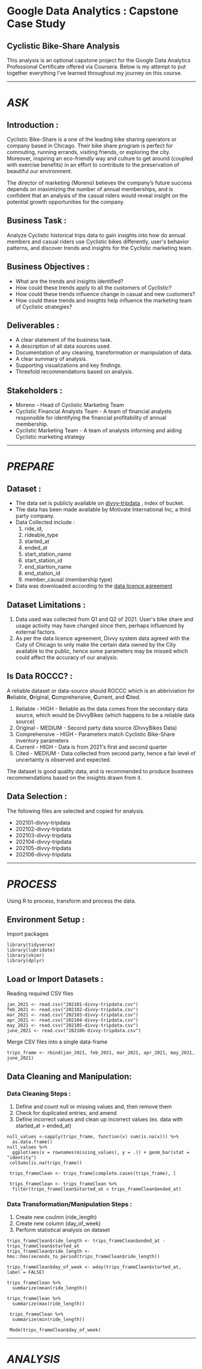 # **Google Data Analytics : Capstone Case Study**
## Cyclistic Bike-Share Analysis
This analysis is an optional capstone project for the Google Data Analytics Professional Certificate offered via Coursera. Below is my attempt to put together everything I've learned throughout my journey on this course.

****************************************************************************************************************************

# *ASK*

## Introduction :
Cyclistic Bike-Share is a one of the leading bike sharing operators or company based in Chicago. Their bike share program is perfect for commuting, running errands, visiting friends, or exploring the city. Moreover, inspiring an eco-friendly way and culture to get around (coupled with exercise benefits) in an effort to contribute to the preservation of beautiful our environment.

The director of marketing (Moreno) believes the company’s future success depends on maximizing the number of annual memberships, and is confident that an analysis of the casual riders would reveal insight on the potential growth opportunities for the company.

## Business Task :
Analyze Cyclistic historical trips data to gain insights into how do annual members and casual riders use Cyclistic bikes differently, user's behavior patterns, and discover trends and insights for the Cyclistic marketing team.

## Business Objectives :
* What are the trends and insights identified?
* How could these trends apply to all the customers of Cyclistic?
* How could these trends influence change in casual and new customers?
* How could these trends and insights help influence the marketing team of Cyclistic strategies?


## Deliverables :
* A clear statement of the business task.
* A description of all data sources used.
* Documentation of any cleaning, transformation or manipulation of data.
* A clear summary of analysis.
* Supporting visualizations and key findings.
* Threefold recommendations based on analysis.

## Stakeholders :
* Moreno - Head of Cyclistic Marketing Team
* Cyclistic Financial Analysts Team - A team of financial analysts responsible for identifying the financial profitability of annual membership.
* Cyclistic Marketing Team - A team of analysts informing and aiding Cyclistic marketing strategy 

*************************************************************************************************************************

# *PREPARE*

## Dataset :
* The data set is publicly available on [divvy-tripdata](https://divvy-tripdata.s3.amazonaws.com/index.html) , index of bucket.
* The data has been made available by
Motivate International Inc, a third party company.
* Data Collected include :
   1. ride_id,
   2. rideable_type
   3. started_at
   4. ended_at
   5. start_station_name
   6. start_station_id
   7. end_startion_name
   8. end_station_id
   9. member_causal (membership type)
* Data was downloaded according to the [data licence agreement](https://www.divvybikes.com/data-license-agreement)

## Dataset Limitations :
1. Data used was collected from Q1 and Q2 of 2021. User's bike share and usage activity may have changed since then, perhaps influenced by external factors.
2. As per the data licence agreement, Divvy system data agreed with the Cuty of Chicago to only make the certain data owned by the City available to the public, hence some parameters may be missed which could affect the accuracy of our analysis.

## Is Data ROCCC? :
A reliable dataset or data-source should ROCCC which is an abbriviation for **R**eliable, **O**riginal, **C**omprehensive, **C**urrent, and **C**ited.
 1. Reliable - HIGH - Reliable as the data comes from the secondary data source, which would be DivvyBikes (which happens to be a reliable data source)
 2. Original - MEDIUM - Second party data source (DivvyBikes Data)
 3. Comprehensive - HIGH - Parameters match Cyclistic Bike-Share inventory parameters
 4. Current - HIGH - Data is from 2021's first and second quarter
 5. Cited - MEDIUM - Data collected from second party, hence a fair level of uncertainty is observed and expected.

The dataset is good quality data, and is recommended to produce business recommendations based on the insights drawn from it.

## Data Selection :
The following files are selected and copied for analysis.
 * 202101-divvy-tripdata
 * 202102-divvy-tripdata
 * 202103-divvy-tripdata
 * 202104-divvy-tripdata
 * 202105-divvy-tripdata
 * 202106-divvy-tripdata

*******************************************************************************************************************************
# *PROCESS*
Using R to process, transform and process the data.

## Environment Setup :
Import packages
```{r}
library(tidyverse)
library(lubridate)
library(skimr)
library(dplyr)
```


## Load or Import Datasets :
Reading required CSV files
```{r}
jan_2021 <- read.csv("202101-divvy-tripdata.csv")
feb_2021 <- read.csv("202102-divvy-tripdata.csv")
mar_2021 <- read.csv("202103-divvy-tripdata.csv")
apr_2021 <- read.csv("202104-divvy-tripdata.csv")
may_2021 <- read.csv("202105-divvy-tripdata.csv")
june_2021 <- read.csv("202106-divvy-tripdata.csv")
```
Merge CSV files into a single data-frame
```{r}
trips_frame <- rbind(jan_2021, feb_2021, mar_2021, apr_2021, may_2021, june_2021)
```

## Data Cleaning and Manipulation:

### Data Cleaning Steps :
1. Define and count null or missing values and, then remove them
2. Check for duplicated entries, and amend
3. Define incorrect values and clean up incorrect values (ex. data with started_at > ended_at)

```{r}
null_values <-sapply(trips_frame, function(x) sum(is.na(x))) %>%
  as.data.frame()
null_values %>%
  ggplot(aes(x = rownames(missing_values), y = .)) + geom_bar(stat = "identity")
 colSums(is.na(trips_frame))
 
 trips_frameClean <- trips_frame[complete.cases(trips_frame), ]
 
 trips_frameClean <- trips_frameClean %>% 
  filter(trips_frameClean$started_at < trips_frameClean$ended_at)
```
  



### Data Transformation/Manipulation Steps :
1. Create new coulmn (ride_length)
2. Create new column (day_of_week)
3. Perform statistical analysis on dataset

```{r}
trips_frameClean$ride_length <- trips_frameClean$ended_at - trips_frameClean$started_at
trips_frameClean$ride_length <- hms::hms(seconds_to_period(trips_frameClean$ride_length))

trips_frameClean$day_of_week <- wday(trips_frameClean$started_at, label = FALSE)

trips_frameClean %>% 
  summarize(mean(ride_length))
  
trips_frameClean %>% 
  summarize(max(ride_length))
  
 trips_frameClean %>% 
  summarize(min(ride_length))
 
 Mode(trips_frameClean$day_of_week)
 ```

*********************************************************************************************************************************************************

 # *ANALYSIS*
 
 
  
  










